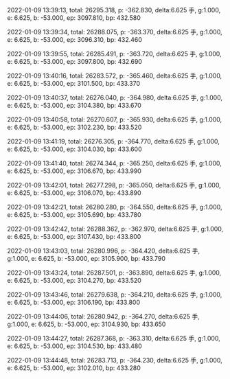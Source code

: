 2022-01-09 13:39:13, total: 26295.318, p: -362.830, delta:6.625 手, g:1.000, e: 6.625, b: -53.000, ep: 3097.810, bp: 432.580

2022-01-09 13:39:34, total: 26288.075, p: -363.370, delta:6.625 手, g:1.000, e: 6.625, b: -53.000, ep: 3096.310, bp: 432.460

2022-01-09 13:39:55, total: 26285.491, p: -363.720, delta:6.625 手, g:1.000, e: 6.625, b: -53.000, ep: 3097.800, bp: 432.690

2022-01-09 13:40:16, total: 26283.572, p: -365.460, delta:6.625 手, g:1.000, e: 6.625, b: -53.000, ep: 3101.500, bp: 433.370

2022-01-09 13:40:37, total: 26276.040, p: -364.980, delta:6.625 手, g:1.000, e: 6.625, b: -53.000, ep: 3104.380, bp: 433.670

2022-01-09 13:40:58, total: 26270.607, p: -365.930, delta:6.625 手, g:1.000, e: 6.625, b: -53.000, ep: 3102.230, bp: 433.520

2022-01-09 13:41:19, total: 26276.305, p: -364.770, delta:6.625 手, g:1.000, e: 6.625, b: -53.000, ep: 3104.030, bp: 433.600

2022-01-09 13:41:40, total: 26274.344, p: -365.250, delta:6.625 手, g:1.000, e: 6.625, b: -53.000, ep: 3106.670, bp: 433.990

2022-01-09 13:42:01, total: 26277.298, p: -365.050, delta:6.625 手, g:1.000, e: 6.625, b: -53.000, ep: 3106.070, bp: 433.890

2022-01-09 13:42:21, total: 26280.280, p: -364.550, delta:6.625 手, g:1.000, e: 6.625, b: -53.000, ep: 3105.690, bp: 433.780

2022-01-09 13:42:42, total: 26288.362, p: -362.970, delta:6.625 手, g:1.000, e: 6.625, b: -53.000, ep: 3107.430, bp: 433.800

2022-01-09 13:43:03, total: 26280.996, p: -364.420, delta:6.625 手, g:1.000, e: 6.625, b: -53.000, ep: 3105.900, bp: 433.790

2022-01-09 13:43:24, total: 26287.501, p: -363.890, delta:6.625 手, g:1.000, e: 6.625, b: -53.000, ep: 3104.270, bp: 433.520

2022-01-09 13:43:46, total: 26279.638, p: -364.210, delta:6.625 手, g:1.000, e: 6.625, b: -53.000, ep: 3106.190, bp: 433.800

2022-01-09 13:44:06, total: 26280.942, p: -364.270, delta:6.625 手, g:1.000, e: 6.625, b: -53.000, ep: 3104.930, bp: 433.650

2022-01-09 13:44:27, total: 26287.368, p: -363.310, delta:6.625 手, g:1.000, e: 6.625, b: -53.000, ep: 3104.530, bp: 433.480

2022-01-09 13:44:48, total: 26283.713, p: -364.230, delta:6.625 手, g:1.000, e: 6.625, b: -53.000, ep: 3102.010, bp: 433.280